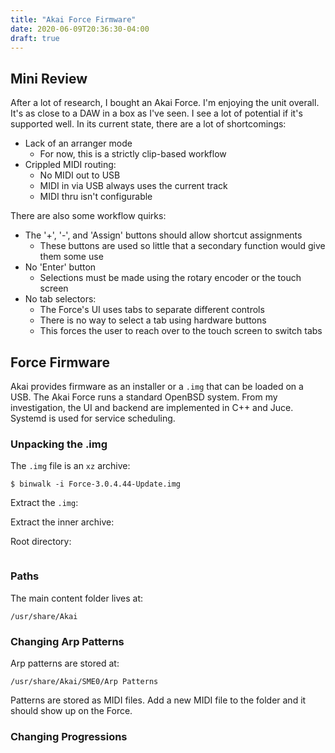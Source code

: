```yaml
---
title: "Akai Force Firmware"
date: 2020-06-09T20:36:30-04:00
draft: true
---
```


## Mini Review

After a lot of research, I bought an Akai Force.
I'm enjoying the unit overall. It's as close to a DAW in a box as I've seen.
I see a lot of potential if it's supported well.
In its current state, there are a lot of shortcomings:

- Lack of an arranger mode
  - For now, this is a strictly clip-based workflow
- Crippled MIDI routing:
  - No MIDI out to USB
  - MIDI in via USB always uses the current track
  - MIDI thru isn't configurable

There are also some workflow quirks:

- The '+', '-', and 'Assign' buttons should allow shortcut assignments
  - These buttons are used so little that a secondary function would give them some use
- No 'Enter' button
  - Selections must be made using the rotary encoder or the touch screen
- No tab selectors:
  - The Force's UI uses tabs to separate different controls
  - There is no way to select a tab using hardware buttons
  - This forces the user to reach over to the touch screen to switch tabs

## Force Firmware

Akai provides firmware as an installer or a `.img` that can be loaded on a USB.
The Akai Force runs a standard OpenBSD system.
From my investigation, the UI and backend are implemented in C++ and Juce.
Systemd is used for service scheduling.


### Unpacking the .img

The `.img` file is an `xz` archive:

```
$ binwalk -i Force-3.0.4.44-Update.img

```

Extract the `.img`:

Extract the inner archive:

Root directory:

```
```

### Paths

The main content folder lives at:

```
/usr/share/Akai
```

### Changing Arp Patterns

Arp patterns are stored at:

```
/usr/share/Akai/SME0/Arp Patterns
```

Patterns are stored as MIDI files.
Add a new MIDI file to the folder and it should show up on the Force.

### Changing Progressions

